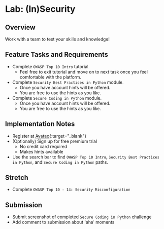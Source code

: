 # Lab: (In)Security

## Overview

Work with a team to test your skills and knowledge!

## Feature Tasks and Requirements

- Complete `OWASP Top 10 Intro` tutorial.
  - Feel free to exit tutorial and move on to next task once you feel comfortable with the platform.
- Complete `Security Best Practices in Python` module.
  - Once you have account hints will be offered.
  - You are free to use the hints as you like.
- Complete `Secure Coding in Python` module.
  - Once you have account hints will be offered.
  - You are free to use the hints as you like.

## Implementation Notes

- Register at [Avatao](https://platform.avatao.com){:target="_blank"}
- (Optionally) Sign up for free premium trial
  - No credit card required
  - Makes hints available
- Use the search bar to find `OWASP Top 10 Intro`, `Security Best Practices in Python`,  and `Secure Coding in Python` paths.

## Stretch

- Complete `OWASP Top 10 - 14: Security Misconfiguration`

## Submission

- Submit screenshot of completed `Secure Coding in Python` challenge
- Add comment to submission about 'aha' moments
